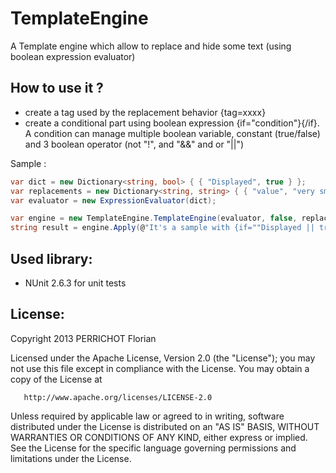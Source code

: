 TemplateEngine
==============

A Template engine which allow to replace and hide some text (using boolean expression evaluator)

How to use it ?
---

- create a tag used by the replacement behavior {tag=xxxx}
- create a conditional part using boolean expression {if="condition"}{/if}. A condition can manage multiple boolean variable, constant (true/false) and 3 boolean operator (not "!", and "&&" and or "||")

Sample :
```csharp
var dict = new Dictionary<string, bool> { { "Displayed", true } };
var replacements = new Dictionary<string, string> { { "value", "very small text" } };
var evaluator = new ExpressionEvaluator(dict);

var engine = new TemplateEngine.TemplateEngine(evaluator, false, replacements);
string result = engine.Apply(@"It's a sample with {if=""Displayed || true""}a displayed {tag=value}.{/if}{if=""!Displayed""}nothing.{/if}");
```

Used library:
---
- NUnit 2.6.3 for unit tests


License:
---
Copyright 2013 PERRICHOT Florian

   Licensed under the Apache License, Version 2.0 (the "License");
   you may not use this file except in compliance with the License.
   You may obtain a copy of the License at

       http://www.apache.org/licenses/LICENSE-2.0

   Unless required by applicable law or agreed to in writing, software
   distributed under the License is distributed on an "AS IS" BASIS,
   WITHOUT WARRANTIES OR CONDITIONS OF ANY KIND, either express or implied.
   See the License for the specific language governing permissions and
   limitations under the License.
